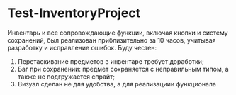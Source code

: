 # Test-InventoryProject
Инвентарь и все сопровождающие функции, включая кнопки и систему сохранений, был реализован приблизительно за 10 часов, учитывая разработку и исправление ошибок.
Буду честен:
1) Перетаскивание предметов в инвентаре требует доработки;
2) Баг при сохранении: предмет сохраняется с неправильным типом, а также не подгружается спрайт;
3) Визуал сделан не для удобства, а для реализациии функционала
